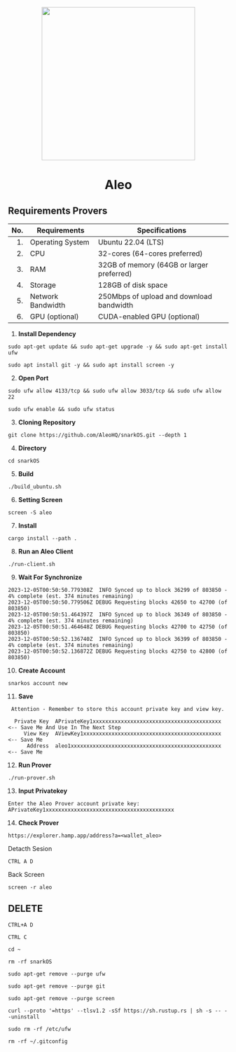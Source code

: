 <p align="center">
  <img height="350" height="350" src="https://pbs.twimg.com/profile_images/1696539323590385664/gY9hSgaR_400x400.jpg">
</p>
<h1>
<p align="center"> Aleo </p>
</h1>

## Requirements Provers

| No. | Requirements                                 | Specifications                                      |
|----:|----------------------------------------------|-----------------------------------------------------|
|  1. | Operating System                             | Ubuntu 22.04 (LTS)                                  |
|  2. | CPU                                          | 32-cores (64-cores preferred)                       |
|  3. | RAM                                          | 32GB of memory (64GB or larger preferred)           |
|  4. | Storage                                      | 128GB of disk space                                 |
|  5. | Network Bandwidth                            | 250Mbps of upload and download bandwidth           |
|  6. | GPU (optional)                               | CUDA-enabled GPU (optional)                         |

1. **Install Dependency**
```
sudo apt-get update && sudo apt-get upgrade -y && sudo apt-get install ufw
```
```
sudo apt install git -y && sudo apt install screen -y
```
2. **Open Port**
```
sudo ufw allow 4133/tcp && sudo ufw allow 3033/tcp && sudo ufw allow 22
```
```
sudo ufw enable && sudo ufw status
```
3. **Cloning Repository**
```
git clone https://github.com/AleoHQ/snarkOS.git --depth 1
```
4. **Directory**
```
cd snarkOS
```
5. **Build**
```
./build_ubuntu.sh
```
6. **Setting Screen**
```
screen -S aleo
```
7. **Install**
```
cargo install --path .
```
8. **Run an Aleo Client**
```
./run-client.sh
```
9. **Wait For Synchronize**
```
2023-12-05T00:50:50.779308Z  INFO Synced up to block 36299 of 803850 - 4% complete (est. 374 minutes remaining)
2023-12-05T00:50:50.779506Z DEBUG Requesting blocks 42650 to 42700 (of 803850)
2023-12-05T00:50:51.464397Z  INFO Synced up to block 36349 of 803850 - 4% complete (est. 374 minutes remaining)
2023-12-05T00:50:51.464648Z DEBUG Requesting blocks 42700 to 42750 (of 803850)
2023-12-05T00:50:52.136740Z  INFO Synced up to block 36399 of 803850 - 4% complete (est. 374 minutes remaining)
2023-12-05T00:50:52.136872Z DEBUG Requesting blocks 42750 to 42800 (of 803850)
```
10. **Create Account**
```
snarkos account new
```
11. **Save**
```
 Attention - Remember to store this account private key and view key.

  Private Key  APrivateKey1xxxxxxxxxxxxxxxxxxxxxxxxxxxxxxxxxxxxxxxxx  <-- Save Me And Use In The Next Step
     View Key  AViewKey1xxxxxxxxxxxxxxxxxxxxxxxxxxxxxxxxxxxxxxxxxxxx  <-- Save Me
      Address  aleo1xxxxxxxxxxxxxxxxxxxxxxxxxxxxxxxxxxxxxxxxxxxxxxxx  <-- Save Me
```
12. **Run Prover**
```
./run-prover.sh
```
13. **Input Privatekey**
```
Enter the Aleo Prover account private key: APrivateKey1xxxxxxxxxxxxxxxxxxxxxxxxxxxxxxxxxxxxxxxxx
```
14. **Check Prover**
```
https://explorer.hamp.app/address?a=<wallet_aleo>
```
Detacth Sesion
```
CTRL A D
```
Back Screen
```
screen -r aleo
```


## DELETE
```
CTRL+A D
```
```
CTRL C
```
```
cd ~
```
```
rm -rf snarkOS
```
```
sudo apt-get remove --purge ufw
```
```
sudo apt-get remove --purge git
```
```
sudo apt-get remove --purge screen
```
```
curl --proto '=https' --tlsv1.2 -sSf https://sh.rustup.rs | sh -s -- --uninstall
```
```
sudo rm -rf /etc/ufw
```
```
rm -rf ~/.gitconfig
```
